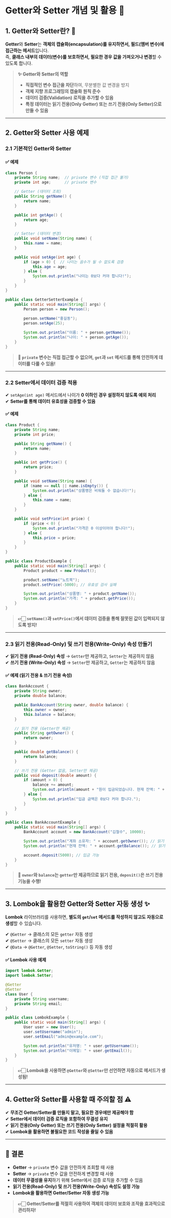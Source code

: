 # Getter와 Setter 개념 및 활용 🚀

## 1. Getter와 Setter란? 🤔

**Getter**와 **Setter**는 **객체의 캡슐화(encapsulation)를 유지하면서, 필드(멤버 변수)에 접근하는 메서드**입니다.  
즉, **클래스 내부의 데이터(변수)를 보호하면서, 필요한 경우 값을 가져오거나 변경**할 수 있도록 합니다.

> **✨ Getter와 Setter의 역할**
> - **직접적인 변수 접근을 차단**하여, 무분별한 값 변경을 방지
> - **객체 지향 프로그래밍의 캡슐화 원칙 준수**
> - **데이터 검증(Validation) 로직을 추가할 수 있음**
> - **특정 데이터는 읽기 전용(Only Getter) 또는 쓰기 전용(Only Setter)으로 만들 수 있음**

---

## 2. Getter와 Setter 사용 예제

### 2.1 기본적인 Getter와 Setter

#### ✅ 예제
```java
class Person {
    private String name;  // private 변수 (직접 접근 불가)
    private int age;      // private 변수

    // Getter (데이터 조회)
    public String getName() {
        return name;
    }

    public int getAge() {
        return age;
    }

    // Setter (데이터 변경)
    public void setName(String name) {
        this.name = name;
    }

    public void setAge(int age) {
        if (age > 0) {  // 나이는 음수가 될 수 없도록 검증
            this.age = age;
        } else {
            System.out.println("나이는 0보다 커야 합니다!");
        }
    }
}

public class GetterSetterExample {
    public static void main(String[] args) {
        Person person = new Person();
        
        person.setName("홍길동");
        person.setAge(25);

        System.out.println("이름: " + person.getName());
        System.out.println("나이: " + person.getAge());
    }
}
```
> **📌 `private` 변수는 직접 접근할 수 없으며, `get`과 `set` 메서드를 통해 안전하게 데이터를 다룰 수 있음!**

---

### 2.2 Setter에서 데이터 검증 적용

✔ `setAge(int age)` 메서드에서 나이가 **0 이하인 경우 설정하지 않도록 예외 처리**  
✔ **Setter를 통해 데이터 유효성을 검증할 수 있음**

#### ✅ 예제
```java
class Product {
    private String name;
    private int price;

    public String getName() {
        return name;
    }

    public int getPrice() {
        return price;
    }

    public void setName(String name) {
        if (name == null || name.isEmpty()) {
            System.out.println("상품명은 비워둘 수 없습니다!");
        } else {
            this.name = name;
        }
    }

    public void setPrice(int price) {
        if (price < 0) {
            System.out.println("가격은 0 이상이어야 합니다!");
        } else {
            this.price = price;
        }
    }
}

public class ProductExample {
    public static void main(String[] args) {
        Product product = new Product();

        product.setName("노트북");
        product.setPrice(-5000); // 유효성 검사 실패

        System.out.println("상품명: " + product.getName());
        System.out.println("가격: " + product.getPrice());
    }
}
```
> **👉🏻 `setName()`과 `setPrice()`에서 데이터 검증을 통해 잘못된 값이 입력되지 않도록 방지!**

---

### 2.3 읽기 전용(Read-Only) 및 쓰기 전용(Write-Only) 속성 만들기

✔ **읽기 전용 (Read-Only) 속성** → `Getter`만 제공하고, `Setter`는 제공하지 않음  
✔ **쓰기 전용 (Write-Only) 속성** → `Setter`만 제공하고, `Getter`는 제공하지 않음

#### ✅ 예제 (읽기 전용 & 쓰기 전용 속성)
```java
class BankAccount {
    private String owner;
    private double balance;

    public BankAccount(String owner, double balance) {
        this.owner = owner;
        this.balance = balance;
    }

    // 읽기 전용 (Getter만 제공)
    public String getOwner() {
        return owner;
    }

    public double getBalance() {
        return balance;
    }

    // 쓰기 전용 (Getter 없음, Setter만 제공)
    public void deposit(double amount) {
        if (amount > 0) {
            balance += amount;
            System.out.println(amount + "원이 입금되었습니다. 현재 잔액: " + balance);
        } else {
            System.out.println("입금 금액은 0보다 커야 합니다.");
        }
    }
}

public class BankAccountExample {
    public static void main(String[] args) {
        BankAccount account = new BankAccount("김철수", 10000);

        System.out.println("계좌 소유자: " + account.getOwner()); // 읽기 가능
        System.out.println("현재 잔액: " + account.getBalance()); // 읽기 가능

        account.deposit(5000); // 입금 가능
    }
}
```
> **📌 `owner`와 `balance`는 `getter`만 제공하므로 읽기 전용, `deposit()`은 쓰기 전용 기능을 수행!**

---

## 3. Lombok을 활용한 Getter와 Setter 자동 생성 ✨

**Lombok** 라이브러리를 사용하면, **별도의 `get`/`set` 메서드를 작성하지 않고도 자동으로 생성**할 수 있습니다.

✔ `@Getter` → 클래스의 모든 `getter` 자동 생성  
✔ `@Setter` → 클래스의 모든 `setter` 자동 생성  
✔ `@Data` → `@Getter`, `@Setter`, `toString()` 등 자동 생성

#### ✅ Lombok 사용 예제
```java
import lombok.Getter;
import lombok.Setter;

@Getter
@Setter
class User {
    private String username;
    private String email;
}

public class LombokExample {
    public static void main(String[] args) {
        User user = new User();
        user.setUsername("admin");
        user.setEmail("admin@example.com");

        System.out.println("유저명: " + user.getUsername());
        System.out.println("이메일: " + user.getEmail());
    }
}
```
> **👉🏻 Lombok을 사용하면 `@Getter`와 `@Setter`만 선언하면 자동으로 메서드가 생성됨!**

---

## 4. Getter와 Setter를 사용할 때 주의할 점 ⚠️

✔ **무조건 Getter/Setter를 만들지 말고, 필요한 경우에만 제공해야 함**  
✔ **Setter에서 데이터 검증 로직을 포함하여 무결성 유지**  
✔ **읽기 전용(Only Getter) 또는 쓰기 전용(Only Setter) 설정을 적절히 활용**  
✔ **Lombok을 활용하면 불필요한 코드 작성을 줄일 수 있음**

---

## 📌 결론
- **Getter** → `private` 변수 값을 안전하게 조회할 때 사용
- **Setter** → `private` 변수 값을 안전하게 변경할 때 사용
- **데이터 무결성을 유지**하기 위해 Setter에서 검증 로직을 추가할 수 있음
- **읽기 전용(Read-Only) 및 쓰기 전용(Write-Only) 속성도 설정 가능**
- **Lombok을 활용하면 Getter/Setter 자동 생성 가능**

> **👉🏻 Getter/Setter를 적절히 사용하여 객체의 데이터 보호와 조작을 효과적으로 관리하자!**



